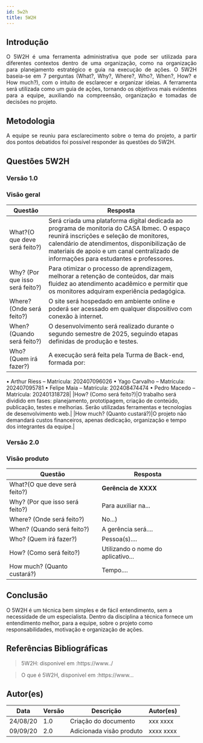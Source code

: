 ```yaml
---
id: 5w2h
title: 5W2H
---
```


## Introdução

<p align = "justify">
    O 5W2H é uma ferramenta administrativa  que pode ser utilizada para diferentes contextos dentro de uma organização, como na organização para planejamento estratégico e guia na execução de ações. O 5W2H baseia-se em 7 perguntas (What?, Why?, Where?, Who?, When?, How? e How much?), com o intuito de esclarecer e organizar ideias. A ferramenta será utilizada como um guia de ações, tornando os objetivos mais evidentes para a equipe, auxiliando na compreensão, organização e tomadas de decisões no projeto.
</p>

## Metodologia

<p align = "justify">
    A equipe se reuniu para esclarecimento sobre o tema do projeto, a partir dos pontos debatidos foi possível responder às questões do 5W2H.  
</p>


## Questões 5W2H

### Versão 1.0

### Visão geral

|Questão|Resposta|
|-------|--------|
|What?(O que deve será feito?)|Será criada uma plataforma digital dedicada ao programa de monitoria do CASA Ibmec. O espaço reunirá inscrições e seleção de monitores, calendário de atendimentos, disponibilização de materiais de apoio e um canal centralizado de informações para estudantes e professores.|
|Why? (Por que isso será feito?)|Para otimizar o processo de aprendizagem, melhorar a retenção de conteúdos, dar mais fluidez ao atendimento acadêmico e permitir que os monitores adquiram experiência pedagógica.|
|Where? (Onde será feito?)|O site será hospedado em ambiente online e poderá ser acessado em qualquer dispositivo com conexão à internet.|
|When? (Quando será feito?)|O desenvolvimento será realizado durante o segundo semestre de 2025, seguindo etapas definidas de produção e testes.|
|Who? (Quem irá fazer?)|A execução será feita pela Turma de Back-end, formada por:
• Arthur Riess – Matrícula: 202407096026
• Yago Carvalho – Matrícula: 202407095781
• Felipe Maia – Matrícula: 202408474474
• Pedro Macedo – Matrícula: 202401318728|
|How? (Como será feito?)|O trabalho será dividido em fases: planejamento, prototipagem, criação de conteúdo, publicação, testes e melhorias. Serão utilizadas ferramentas e tecnologias de desenvolvimento web.|
|How much? (Quanto custará?)|O projeto não demandará custos financeiros, apenas dedicação, organização e tempo dos integrantes da equipe.|


### Versão 2.0

### Visão produto

|Questão|Resposta|
|-------|--------|
|What?(O que deve será feito?)| **Gerência de XXXX**|
|Why? (Por que isso será feito?)| Para auxiliar na...|
|Where? (Onde será feito?)|No...)|
|When? (Quando será feito?)| A gerência será....|
|Who? (Quem irá fazer?)| Pessoa(s)....|
|How? (Como será feito?)| Utilizando o nome do aplicativo... |
|How much? (Quanto custará?)|Tempo....|


## Conclusão

O 5W2H é um técnica bem simples e de fácil entendimento, sem a necessidade de um especialista. Dentro da disciplina a técnica fornece um entendimento melhor, para a equipe, sobre o projeto como responsabilidades, motivação e organização de ações.   
 
 
## Referências Bibliográficas
> 5W2H: disponivel em :https://www../

> O que é 5W2H, disponivel em :https://www...

## Autor(es)
| Data | Versão | Descrição | Autor(es) |
| -- | -- | -- | -- |
| 24/08/20 | 1.0 | Criação do documento | xxx xxxx | 
| 09/09/20 | 2.0 | Adicionada visão produto | xxxx xxxx | 
